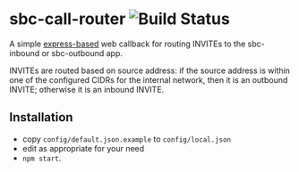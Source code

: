 # sbc-call-router ![Build Status](https://github.com/jambonz/sbc-call-router/workflows/CI/badge.svg)

A simple [express-based](https://expressjs.com/) web callback for routing INVITEs to the sbc-inbound or sbc-outbound app.

INVITEs are routed based on source address: if the source address is within one of the configured CIDRs for the internal network, then it is an outbound INVITE; otherwise it is an inbound INVITE.

## Installation
* copy `config/default.json.example` to `config/local.json`
* edit as appropriate for your need
* `npm start`.